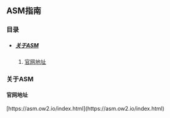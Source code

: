 ## ASM指南

### 目录

* ##### [关于ASM](#1)
  1. [官网地址](#1.1)

<h3 id="1">关于ASM</h3>

<h4 id="1.1">官网地址</h4> 
[https://asm.ow2.io/index.html](https://asm.ow2.io/index.html)